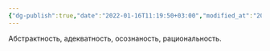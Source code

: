 ```yaml
---
{"dg-publish":true,"date":"2022-01-16T11:19:50+03:00","modified_at":"2022-05-31T09:05:51+03:00","permalink":"/trebovaniya-k-intellektu/","dgHomeLink":false,"dgPassFrontmatter":true}
---
```



Абстрактность, адекватность, осознаность, рациональность.
